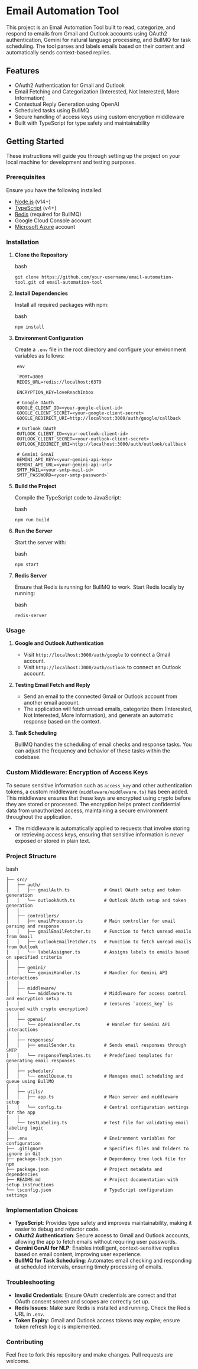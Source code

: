 Email Automation Tool
=====================

This project is an Email Automation Tool built to read, categorize, and respond to emails from Gmail and Outlook accounts using OAuth2 authentication, Gemini for natural language processing, and BullMQ for task scheduling. The tool parses and labels emails based on their content and automatically sends context-based replies.

Features
--------

-   OAuth2 Authentication for Gmail and Outlook
-   Email Fetching and Categorization (Interested, Not Interested, More Information)
-   Contextual Reply Generation using OpenAI
-   Scheduled tasks using BullMQ
-   Secure handling of access keys using custom encryption middleware
-   Built with TypeScript for type safety and maintainability

Getting Started
---------------

These instructions will guide you through setting up the project on your local machine for development and testing purposes.

### Prerequisites

Ensure you have the following installed:

-   [Node.js](https://nodejs.org/) (v14+)
-   [TypeScript](https://www.typescriptlang.org/) (v4+)
-   [Redis](https://redis.io/) (required for BullMQ)
-   Google Cloud Console account
-   [Microsoft Azure](https://portal.azure.com/) account

### Installation

1.  **Clone the Repository**

    bash

    `git clone https://github.com/your-username/email-automation-tool.git
    cd email-automation-tool`

2.  **Install Dependencies**

    Install all required packages with npm:

    bash

    `npm install`

3.  **Environment Configuration**

    Create a `.env` file in the root directory and configure your environment variables as follows:
```
    env
    
    `PORT=3000
    REDIS_URL=redis://localhost:6379

    ENCRYPTION_KEY=loveReachInbox

    # Google OAuth
    GOOGLE_CLIENT_ID=<your-google-client-id>
    GOOGLE_CLIENT_SECRET=<your-google-client-secret>
    GOOGLE_REDIRECT_URI=http://localhost:3000/auth/google/callback

    # Outlook OAuth
    OUTLOOK_CLIENT_ID=<your-outlook-client-id>
    OUTLOOK_CLIENT_SECRET=<your-outlook-client-secret>
    OUTLOOK_REDIRECT_URI=http://localhost:3000/auth/outlook/callback

    # Gemini GenAI
    GEMINI_API_KEY=<your-gemini-api-key>
    GEMINI_API_URL=<your-gemini-api-url>
    SMTP_MAIL=<your-smtp-mail-id>
    SMTP_PASSWORD=<your-smtp-password>`

```

5.  **Build the Project**

    Compile the TypeScript code to JavaScript:

    bash

    `npm run build`

6.  **Run the Server**

    Start the server with:

    bash

    `npm start`

7.  **Redis Server**

    Ensure that Redis is running for BullMQ to work. Start Redis locally by running:

    bash

    `redis-server`

### Usage

1.  **Google and Outlook Authentication**

    -   Visit `http://localhost:3000/auth/google` to connect a Gmail account.
    -   Visit `http://localhost:3000/auth/outlook` to connect an Outlook account.
2.  **Testing Email Fetch and Reply**

    -   Send an email to the connected Gmail or Outlook account from another email account.
    -   The application will fetch unread emails, categorize them (Interested, Not Interested, More Information), and generate an automatic response based on the context.
3.  **Task Scheduling**

    BullMQ handles the scheduling of email checks and response tasks. You can adjust the frequency and behavior of these tasks within the codebase.


### Custom Middleware: Encryption of Access Keys

To secure sensitive information such as `access_key` and other authentication tokens, a custom middleware (`middleware/middleware.ts`) has been added. This middleware ensures that these keys are encrypted using crypto before they are stored or processed. The encryption helps protect confidential data from unauthorized access, maintaining a secure environment throughout the application.

-   The middleware is automatically applied to requests that involve storing or retrieving access keys, ensuring that sensitive information is never exposed or stored in plain text.


### Project Structure

bash

```email-automation-tool/
├── src/
│   ├── auth/
│   │   ├── gmailAuth.ts             # Gmail OAuth setup and token generation
│   │   └── outlookAuth.ts           # Outlook OAuth setup and token generation
│   │
│   ├── controllers/
│   │   ├── emailProcessor.ts        # Main controller for email parsing and response
│   │   ├── gmailEmailFetcher.ts     # Function to fetch unread emails from Gmail
│   │   ├── outlookEmailFetcher.ts   # Function to fetch unread emails from Outlook
│   │   └── labelAssigner.ts         # Assigns labels to emails based on specified criteria
│   │
│   ├── gemini/
│   │   └── geminiHandler.ts         # Handler for Gemini API interactions
│   │
│   ├── middleware/
│   │   └── middleware.ts            # Middleware for access control and encryption setup
│   │                                # (ensures `access_key` is secured with crypto encryption)
│   │
│   ├── openai/
│   │   └── openaiHandler.ts          # Handler for Gemini API interactions
│   │
│   ├── responses/
│   │   ├── emailSender.ts           # Sends email responses through SMTP
│   │   └── responseTemplates.ts     # Predefined templates for generating email responses
│   │
│   ├── scheduler/
│   │   └── emailQueue.ts            # Manages email scheduling and queue using BullMQ
│   │
│   ├── utils/
│   │   ├── app.ts                   # Main server and middleware setup
│   │   └── config.ts                # Central configuration settings for the app
│   │
│   └── testLabeling.ts              # Test file for validating email labeling logic
│
├── .env                             # Environment variables for configuration
├── .gitignore                       # Specifies files and folders to ignore in Git
├── package-lock.json                # Dependency tree lock file for npm
├── package.json                     # Project metadata and dependencies
├── README.md                        # Project documentation with setup instructions
└── tsconfig.json                    # TypeScript configuration settings

```

### Implementation Choices

-   **TypeScript**: Provides type safety and improves maintainability, making it easier to debug and refactor code.
-   **OAuth2 Authentication**: Secure access to Gmail and Outlook accounts, allowing the app to fetch emails without requiring user passwords.
-   **Gemini GenAI for NLP**: Enables intelligent, context-sensitive replies based on email content, improving user experience.
-   **BullMQ for Task Scheduling**: Automates email checking and responding at scheduled intervals, ensuring timely processing of emails.

### Troubleshooting

-   **Invalid Credentials**: Ensure OAuth credentials are correct and that OAuth consent screen and scopes are correctly set up.
-   **Redis Issues**: Make sure Redis is installed and running. Check the Redis URL in `.env`.
-   **Token Expiry**: Gmail and Outlook access tokens may expire; ensure token refresh logic is implemented.

### Contributing

Feel free to fork this repository and make changes. Pull requests are welcome.
